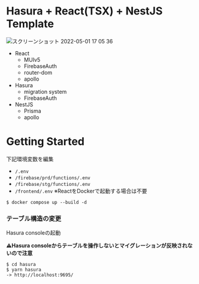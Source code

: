 # Hasura + React(TSX) + NestJS Template

<img width="full" alt="スクリーンショット 2022-05-01 17 05 36" src="https://user-images.githubusercontent.com/57242907/166137563-e12a7f83-e435-4e37-ad51-012d875d6b77.png">


- React
  - MUIv5
  - FirebaseAuth
  - router-dom
  - apollo
- Hasura
  - migration system
  - FirebaseAuth
- NestJS
  - Prisma
  - apollo

# Getting Started

下記環境変数を編集

- `/.env`
- `/firebase/prd/functions/.env`
- `/firebase/stg/functions/.env`
- `/frontend/.env` ※ReactをDockerで起動する場合は不要

```
$ docker compose up --build -d
```

### テーブル構造の変更

Hasura consoleの起動

**⚠️Hasura consoleからテーブルを操作しないとマイグレーションが反映されないので注意**

```
$ cd hasura
$ yarn hasura
-> http://localhost:9695/
```


